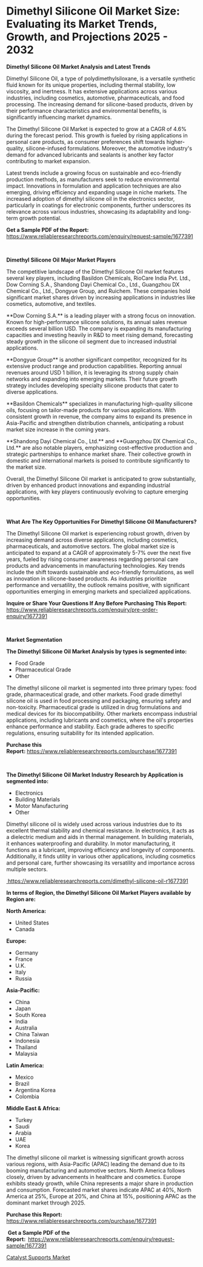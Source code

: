 <p><h1>Dimethyl Silicone Oil Market Size: Evaluating its Market Trends, Growth, and Projections 2025 - 2032</h1></p><p><strong>Dimethyl Silicone Oil Market Analysis and Latest Trends</strong></p>
<p><p>Dimethyl Silicone Oil, a type of polydimethylsiloxane, is a versatile synthetic fluid known for its unique properties, including thermal stability, low viscosity, and inertness. It has extensive applications across various industries, including cosmetics, automotive, pharmaceuticals, and food processing. The increasing demand for silicone-based products, driven by their performance characteristics and environmental benefits, is significantly influencing market dynamics.</p><p>The Dimethyl Silicone Oil Market is expected to grow at a CAGR of 4.6% during the forecast period. This growth is fueled by rising applications in personal care products, as consumer preferences shift towards higher-quality, silicone-infused formulations. Moreover, the automotive industry's demand for advanced lubricants and sealants is another key factor contributing to market expansion. </p><p>Latest trends include a growing focus on sustainable and eco-friendly production methods, as manufacturers seek to reduce environmental impact. Innovations in formulation and application techniques are also emerging, driving efficiency and expanding usage in niche markets. The increased adoption of dimethyl silicone oil in the electronics sector, particularly in coatings for electronic components, further underscores its relevance across various industries, showcasing its adaptability and long-term growth potential.</p></p>
<p><strong>Get a Sample PDF of the Report:&nbsp;</strong> <a href="https://www.reliableresearchreports.com/enquiry/request-sample/1677391?utm_campaign=3253&utm_medium=2&utm_source=Github&utm_content=ia&utm_term=02042025&utm_id=dimethyl-silicone-oil">https://www.reliableresearchreports.com/enquiry/request-sample/1677391</a></p>
<p>&nbsp;</p>
<p><strong>Dimethyl Silicone Oil Major Market Players</strong></p>
<p><p>The competitive landscape of the Dimethyl Silicone Oil market features several key players, including Basildon Chemicals, RioCare India Pvt. Ltd., Dow Corning S.A., Shandong Dayi Chemical Co., Ltd., Guangzhou DX Chemical Co., Ltd., Dongyue Group, and Ruichem. These companies hold significant market shares driven by increasing applications in industries like cosmetics, automotive, and textiles.</p><p>**Dow Corning S.A.** is a leading player with a strong focus on innovation. Known for high-performance silicone solutions, its annual sales revenue exceeds several billion USD. The company is expanding its manufacturing capacities and investing heavily in R&D to meet rising demand, forecasting steady growth in the silicone oil segment due to increased industrial applications.</p><p>**Dongyue Group** is another significant competitor, recognized for its extensive product range and production capabilities. Reporting annual revenues around USD 1 billion, it is leveraging its strong supply chain networks and expanding into emerging markets. Their future growth strategy includes developing specialty silicone products that cater to diverse applications.</p><p>**Basildon Chemicals** specializes in manufacturing high-quality silicone oils, focusing on tailor-made products for various applications. With consistent growth in revenue, the company aims to expand its presence in Asia-Pacific and strengthen distribution channels, anticipating a robust market size increase in the coming years.</p><p>**Shandong Dayi Chemical Co., Ltd.** and **Guangzhou DX Chemical Co., Ltd.** are also notable players, emphasizing cost-effective production and strategic partnerships to enhance market share. Their collective growth in domestic and international markets is poised to contribute significantly to the market size.</p><p>Overall, the Dimethyl Silicone Oil market is anticipated to grow substantially, driven by enhanced product innovations and expanding industrial applications, with key players continuously evolving to capture emerging opportunities.</p></p>
<p>&nbsp;</p>
<p><strong>What Are The Key Opportunities For Dimethyl Silicone Oil Manufacturers?</strong></p>
<p><p>The Dimethyl Silicone Oil market is experiencing robust growth, driven by increasing demand across diverse applications, including cosmetics, pharmaceuticals, and automotive sectors. The global market size is anticipated to expand at a CAGR of approximately 5-7% over the next five years, fueled by rising consumer awareness regarding personal care products and advancements in manufacturing technologies. Key trends include the shift towards sustainable and eco-friendly formulations, as well as innovation in silicone-based products. As industries prioritize performance and versatility, the outlook remains positive, with significant opportunities emerging in emerging markets and specialized applications.</p></p>
<p><strong>Inquire or Share Your Questions If Any Before Purchasing This Report:</strong> <a href="https://www.reliableresearchreports.com/enquiry/pre-order-enquiry/1677391?utm_campaign=3253&utm_medium=2&utm_source=Github&utm_content=ia&utm_term=02042025&utm_id=dimethyl-silicone-oil">https://www.reliableresearchreports.com/enquiry/pre-order-enquiry/1677391</a></p>
<p>&nbsp;</p>
<p><strong>Market Segmentation</strong></p>
<p><strong>The Dimethyl Silicone Oil Market Analysis by types is segmented into:</strong></p>
<p><ul><li>Food Grade</li><li>Pharmaceutical Grade</li><li>Other</li></ul></p>
<p><p>The dimethyl silicone oil market is segmented into three primary types: food grade, pharmaceutical grade, and other markets. Food grade dimethyl silicone oil is used in food processing and packaging, ensuring safety and non-toxicity. Pharmaceutical grade is utilized in drug formulations and medical devices for its biocompatibility. Other markets encompass industrial applications, including lubricants and cosmetics, where the oil's properties enhance performance and stability. Each grade adheres to specific regulations, ensuring suitability for its intended application.</p></p>
<p><strong>Purchase this Report:&nbsp;</strong><a href="https://www.reliableresearchreports.com/purchase/1677391?utm_campaign=3253&utm_medium=2&utm_source=Github&utm_content=ia&utm_term=02042025&utm_id=dimethyl-silicone-oil">https://www.reliableresearchreports.com/purchase/1677391</a></p>
<p>&nbsp;</p>
<p><strong>The Dimethyl Silicone Oil Market Industry Research by Application is segmented into:</strong></p>
<p><ul><li>Electronics</li><li>Building Materials</li><li>Motor Manufacturing</li><li>Other</li></ul></p>
<p><p>Dimethyl silicone oil is widely used across various industries due to its excellent thermal stability and chemical resistance. In electronics, it acts as a dielectric medium and aids in thermal management. In building materials, it enhances waterproofing and durability. In motor manufacturing, it functions as a lubricant, improving efficiency and longevity of components. Additionally, it finds utility in various other applications, including cosmetics and personal care, further showcasing its versatility and importance across multiple sectors.</p></p>
<p><a href="https://www.reliableresearchreports.com/dimethyl-silicone-oil-r1677391?utm_campaign=3253&utm_medium=2&utm_source=Github&utm_content=ia&utm_term=02042025&utm_id=dimethyl-silicone-oil">&nbsp;https://www.reliableresearchreports.com/dimethyl-silicone-oil-r1677391</a></p>
<p><strong>In terms of Region, the Dimethyl Silicone Oil Market Players available by Region are:</strong></p>
<p>
    <p> <strong> North America: </strong>
        <ul>
            <li>United States</li>
            <li>Canada</li>
        </ul>
        </p> 
    <p> <strong> Europe: </strong>
        <ul>
            <li>Germany</li>
            <li>France</li>
            <li>U.K.</li>
            <li>Italy</li>
            <li>Russia</li>
        </ul>
        </p> 
    <p> <strong> Asia-Pacific: </strong>
        <ul>
            <li>China</li>
            <li>Japan</li>
            <li>South Korea</li>
            <li>India</li>
            <li>Australia</li>
            <li>China Taiwan</li>
            <li>Indonesia</li>
            <li>Thailand</li>
            <li>Malaysia</li>
        </ul>
        </p> 
    <p> <strong> Latin America: </strong>
        <ul>
            <li>Mexico</li>
            <li>Brazil</li>
            <li>Argentina Korea</li>
            <li>Colombia</li>
        </ul>
        </p> 
    <p> <strong> Middle East & Africa: </strong>
        <ul>
            <li>Turkey</li>
            <li>Saudi</li>
            <li>Arabia</li>
            <li>UAE</li>
            <li>Korea</li>
        </ul>
    </p>
    </p>
<p><p>The dimethyl silicone oil market is witnessing significant growth across various regions, with Asia-Pacific (APAC) leading the demand due to its booming manufacturing and automotive sectors. North America follows closely, driven by advancements in healthcare and cosmetics. Europe exhibits steady growth, while China represents a major share in production and consumption. Forecasted market shares indicate APAC at 40%, North America at 25%, Europe at 20%, and China at 15%, positioning APAC as the dominant market through 2025.</p></p>
<p><strong>Purchase this Report: </strong><a href="https://www.reliableresearchreports.com/purchase/1677391?utm_campaign=3253&utm_medium=2&utm_source=Github&utm_content=ia&utm_term=02042025&utm_id=dimethyl-silicone-oil">https://www.reliableresearchreports.com/purchase/1677391</a></p>
<p>&nbsp;<strong>Get a Sample PDF of the Report:&nbsp;&nbsp;</strong><a href="https://www.reliableresearchreports.com/enquiry/request-sample/1677391?utm_campaign=3253&utm_medium=2&utm_source=Github&utm_content=ia&utm_term=02042025&utm_id=dimethyl-silicone-oil">https://www.reliableresearchreports.com/enquiry/request-sample/1677391</a></p>
<p><strong></strong></p>
<p><p><a href="https://github.com/momossidram/Market-Research-Report-List-1/blob/main/catalyst-supports-market.md?utm_campaign=3253&utm_medium=2&utm_source=Github&utm_content=ia&utm_term=02042025&utm_id=dimethyl-silicone-oil">Catalyst Supports Market</a></p></p>